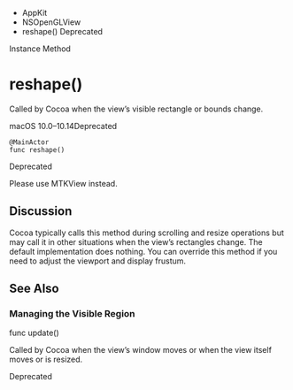 

- AppKit
- NSOpenGLView
-  reshape() Deprecated

Instance Method

# reshape()

Called by Cocoa when the view’s visible rectangle or bounds change.

macOS 10.0–10.14Deprecated

``` source
@MainActor
func reshape()
```

Deprecated

Please use MTKView instead.

## Discussion

Cocoa typically calls this method during scrolling and resize operations but may call it in other situations when the view’s rectangles change. The default implementation does nothing. You can override this method if you need to adjust the viewport and display frustum.

## See Also

### Managing the Visible Region

func update()

Called by Cocoa when the view’s window moves or when the view itself moves or is resized.

Deprecated

